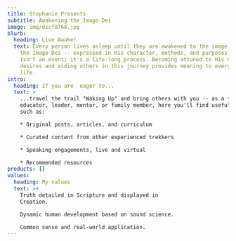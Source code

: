 ```yaml
---
title: Stephanie Presents
subtitle: Awakening the Imago Dei
image: img/dscf8768.jpg
blurb:
  heading: Live Awake!
  text: Every person lives asleep until they are awakened to the image of God --
    the Imago Dei -- expressed in His character, methods, and purposes. This
    isn't an event; it's a life-long process. Becoming attuned to His nature and
    desires and aiding others in this journey provides meaning to every part of
    life.
intro:
  heading: If you are  eager to...
  text: >
    ...travel the trail "Waking Up" and bring others with you -- as a friend,
    educator, leader, mentor, or family member, here you'll find useful gear
    such as:

    * Original posts, articles, and curriculum

    * Curated content from other experienced trekkers

    * Speaking engagements, live and virtual

    * Recommended resources
products: []
values:
  heading: My values
  text: >+
    Truth detailed in Scripture and displayed in
    Creation.                                                     

    Dynamic human development based on sound science.                                                                                 

    Common sense and real-world application.
---
```

